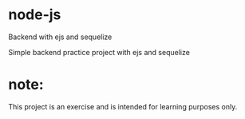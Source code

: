 # node-js
Backend with ejs and sequelize

Simple backend practice project with ejs and sequelize

# note: 
This project is an exercise and is intended for learning purposes only.
